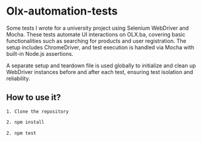 # Olx-automation-tests

Some tests I wrote for a university project using Selenium WebDriver and Mocha. These tests automate UI interactions on OLX.ba, covering basic functionalities such as searching for products and user registration. The setup includes ChromeDriver, and test execution is handled via Mocha with built-in Node.js assertions.

A separate setup and teardown file is used globally to initialize and clean up WebDriver instances before and after each test, ensuring test isolation and reliability.

## How to use it?

```
1. Clone the repository
```
```bash
2. npm install 
```
```bash
2. npm test
```
